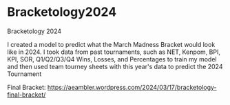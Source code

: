 # Bracketology2024
Bracketology 2024

I created a model to predict what the March Madness Bracket would look like in 2024. I took data from past tournaments, such as NET, Kenpom, BPI, KPI, SOR, Q1/Q2/Q3/Q4 Wins, Losses, and Percentages to train my model and then used team tourney sheets with this year's data to predict the 2024 Tournament

Final Bracket: https://aeambler.wordpress.com/2024/03/17/bracketology-final-bracket/

